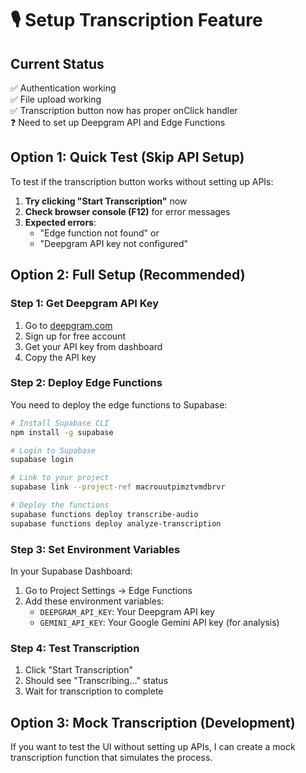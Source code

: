 # 🎙️ Setup Transcription Feature

## Current Status
✅ Authentication working  
✅ File upload working  
✅ Transcription button now has proper onClick handler  
❓ Need to set up Deepgram API and Edge Functions

## Option 1: Quick Test (Skip API Setup)
To test if the transcription button works without setting up APIs:

1. **Try clicking "Start Transcription"** now
2. **Check browser console (F12)** for error messages
3. **Expected errors**: 
   - "Edge function not found" or
   - "Deepgram API key not configured"

## Option 2: Full Setup (Recommended)

### Step 1: Get Deepgram API Key
1. Go to [deepgram.com](https://deepgram.com)
2. Sign up for free account
3. Get your API key from dashboard
4. Copy the API key

### Step 2: Deploy Edge Functions
You need to deploy the edge functions to Supabase:

```bash
# Install Supabase CLI
npm install -g supabase

# Login to Supabase
supabase login

# Link to your project
supabase link --project-ref macrouutpimztvmdbrvr

# Deploy the functions
supabase functions deploy transcribe-audio
supabase functions deploy analyze-transcription
```

### Step 3: Set Environment Variables
In your Supabase Dashboard:
1. Go to Project Settings → Edge Functions
2. Add these environment variables:
   - `DEEPGRAM_API_KEY`: Your Deepgram API key
   - `GEMINI_API_KEY`: Your Google Gemini API key (for analysis)

### Step 4: Test Transcription
1. Click "Start Transcription"
2. Should see "Transcribing..." status
3. Wait for transcription to complete

## Option 3: Mock Transcription (Development)
If you want to test the UI without setting up APIs, I can create a mock transcription function that simulates the process.
